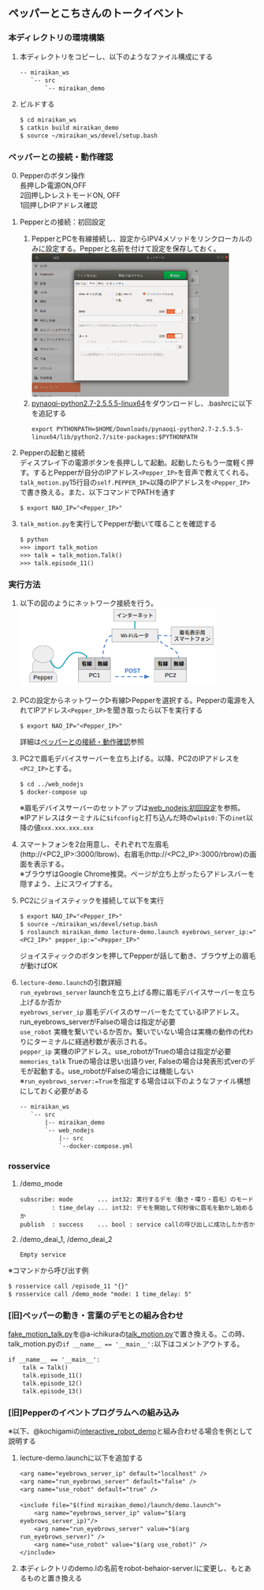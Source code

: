 ## ペッパーとこちさんのトークイベント

### 本ディレクトリの環境構築
1. 本ディレクトリをコピーし、以下のようなファイル構成にする
    ```
    -- miraikan_ws
       `-- src
           `-- miraikan_demo
    ```

2. ビルドする
    ```
    $ cd miraikan_ws
    $ catkin build miraikan_demo
    $ source ~/miraikan_ws/devel/setup.bash
    ```

### ペッパーとの接続・動作確認
0. Pepperのボタン操作<br>
    長押し▷電源ON,OFF<br>
    2回押し▷レストモードON, OFF<br>
    1回押し▷IPアドレス確認<br>

1. Pepperとの接続：初回設定
    1. PepperとPCを有線接続し、設定からIPV4メソッドをリンクローカルのみに設定する。Pepperと名前を付けて設定を保存しておく。<br>
        <img width="400" src="./img_README/setup_naoqi_network.png"><br>
    2. [pynaoqi-python2.7-2.5.5.5-linux64](https://drive.google.com/file/d/1xHuYREDa78xGiikEpsjxfZQ7Gfvo1E9D/view)をダウンロードし、.bashrcに以下を追記する
        ```
        export PYTHONPATH=$HOME/Downloads/pynaoqi-python2.7-2.5.5.5-linux64/lib/python2.7/site-packages:$PYTHONPATH
        ```
2. Pepperの起動と接続<br>
    ディスプレイ下の電源ボタンを長押しして起動。起動したらもう一度軽く押す。するとPepperが自分のIPアドレス`<Pepper_IP>`を音声で教えてくれる。`talk_motion.py`15行目の`self.PEPPER_IP=`以降のIPアドレスを`<Pepper_IP>`で書き換える。また、以下コマンドでPATHを通す
    ```
    $ export NAO_IP="<Pepper_IP>"
    ```
3. `talk_motion.py`を実行してPepperが動いて喋ることを確認する<br>
    ```
    $ python
    >>> import talk_motion
    >>> talk = talk_motion.Talk()
    >>> talk.episode_11()
    ```

### 実行方法
1. 以下の図のようにネットワーク接続を行う。<br>
    <img width="400" src="./img_README/network_connection.png"><br>

2. PCの設定からネットワーク▷有線▷Pepperを選択する。Pepperの電源を入れてIPアドレス`<Pepper_IP>`を聞き取ったら以下を実行する
    ```
    $ export NAO_IP="<Pepper_IP>"
    ```
    詳細は[ペッパーとの接続・動作確認](#ペッパーとの接続・動作確認)参照

3. PC2で眉毛デバイスサーバーを立ち上げる。以降、PC2のIPアドレスを`<PC2_IP>`とする。
    ```
    $ cd ../web_nodejs
    $ docker-compose up
    ```
    ※眉毛デバイスサーバーのセットアップは[web_nodejs:初回設定](https://github.com/MiyabiTane/Deco_with_robot/tree/main/facial_expression/web_nodejs#%E5%88%9D%E5%9B%9E%E8%A8%AD%E5%AE%9A)を参照。<br>
    ※IPアドレスはターミナルに`$ifconfig`と打ち込んだ時の`wlp1s0:`下の`inet`以降の値`xxx.xxx.xxx.xxx`

3. スマートフォンを2台用意し、それぞれで左眉毛(http://<PC2_IP>:3000/lbrow)、右眉毛(http://<PC2_IP>:3000/rbrow)の画面を表示する。<br>
    ※ブラウザはGoogle Chrome推奨。ページが立ち上がったらアドレスバーを隠すよう、上にスワイプする。

4.  PC2にジョイスティックを接続して以下を実行
    ```
    $ export NAO_IP="<Pepper_IP>"
    $ source ~/miraikan_ws/devel/setup.bash
    $ roslaunch miraikan_demo lecture-demo.launch eyebrows_server_ip:="<PC2_IP>" pepper_ip:="<Pepper_IP>"
    ```
    ジョイスティックのボタンを押してPepperが話して動き、ブラウザ上の眉毛が動けばOK

5. `lecture-demo.launch`の引数詳細<br>
    `run_eyebrows_server` launchを立ち上げる際に眉毛デバイスサーバーを立ち上げるか否か<br>
    `eyebrows_server_ip` 眉毛デバイスのサーバーをたてているIPアドレス。run_eyebrows_serverがFalseの場合は指定が必要<br>
    `use_robot` 実機を繋いでいるか否か。繋いでいない場合は実機の動作の代わりにターミナルに経過秒数が表示される。<br>
    `pepper_ip` 実機のIPアドレス。use_robotがTrueの場合は指定が必要<br>
    `memories_talk` Trueの場合は思い出語りver, Falseの場合は発表形式verのデモが起動する。use_robotがFalseの場合には機能しない<br>
    ※`run_eyebrows_server:=True`を指定する場合は以下のようなファイル構想にしておく必要がある
    ```
    -- miraikan_ws
       `-- src
           |-- miraikan_demo
           `-- web_nodejs
               |-- src
               `--docker-compose.yml
    ```

### rosservice
1. /demo_mode
    ```
    subscribe: mode       ... int32: 実行するデモ（動き・喋り・眉毛）のモード
             : time_delay ... int32: デモを開始して何秒後に眉毛を動かし始めるか
    publish  : success    ... bool : service callの呼び出しに成功したか否か 
    ```
2. /demo_deai_1, /demo_deai_2
    ```
    Empty service
    ```

※コマンドから呼び出す例
```
$ rosservice call /episode_11 "{}"
$ rosservice call /demo_mode "mode: 1 time_delay: 5"
```

### [旧]ペッパーの動き・言葉のデモとの組み合わせ
[fake_motion_talk.py](https://github.com/MiyabiTane/Deco_with_robot/blob/main/facial_expression/miraikan_demo/scripts/fake_motion_talk.py)を@a-ichikuraの[talk_motion.py](https://github.com/a-ichikura/miraikan/blob/master/pepper_talk/talk_motion.py)で置き換える。この時、talk_motion.pyの`if __name__ == '__main__':`以下はコメントアウトする。
```
if __name__ == '__main__':
    talk = Talk()
    talk.episode_11()
    talk.episode_12()
    talk.episode_13()
```

### [旧]Pepperのイベントプログラムへの組み込み
※以下、@kochigamiの[interactive_robot_demo](https://gitlab.jsk.imi.i.u-tokyo.ac.jp/kochigami/interactive_robot_demo/-/blob/master/lecture_demo)と組み合わせる場合を例として説明する

1. lecture-demo.launchに以下を追加する
    ```
    <arg name="eyebrows_server_ip" default="localhost" />
    <arg name="run_eyebrows_server" default="false" />
    <arg name="use_robot" default="true" />

    <include file="$(find miraikan_demo)/launch/demo.launch">
        <arg name="eyebrows_server_ip" value="$(arg eyebrows_server_ip)"/>
        <arg name="run_eyebrows_server" value="$(arg run_eyebrows_server)" />
        <arg name="use_robot" value="$(arg use_robot)" />
    </include>
    ```

2. 本ディレクトリのdemo.lの名前をrobot-behaior-server.lに変更し、もとあるものと置き換える